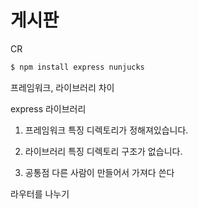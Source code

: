 # 게시판

CR

```sh
$ npm install express nunjucks
```


프레임워크, 라이브러리 차이 

express 라이브러리 

1. 프레임워크 특징
디렉토리가 정해져있습니다. 

2. 라이브러리 특징
디렉토리 구조가 없습니다. 

3. 공통점 
다른 사람이 만들어서 가져다 쓴다 


라우터를 나누기
